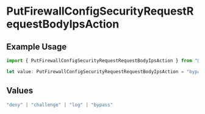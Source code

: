 # PutFirewallConfigSecurityRequestRequestBodyIpsAction

## Example Usage

```typescript
import { PutFirewallConfigSecurityRequestRequestBodyIpsAction } from "@vercel/sdk/models/operations/putfirewallconfig.js";

let value: PutFirewallConfigSecurityRequestRequestBodyIpsAction = "bypass";
```

## Values

```typescript
"deny" | "challenge" | "log" | "bypass"
```